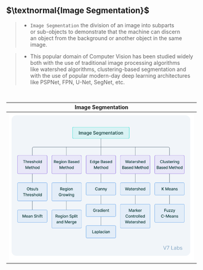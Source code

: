## $\textnormal{Image Segmentation}$

> - `Image Segmentation` the division of an image into subparts <br />
    or sub-objects to demonstrate that the machine can discern <br />
    an object from the background or another object in the same <br />
    image.

> - This popular domain of Computer Vision has been studied widely <br />
    both with the use of traditional image processing algorithms <br />
    like watershed algorithms, clustering-based segmentation and <br />
    with the use of popular modern-day deep learning architectures <br />
    like PSPNet, FPN, U-Net, SegNet, etc.

<br />

| Image Segmentation |
| ------------------ |
| ![Image Segmentation](./images/image-segmentation.png) |
